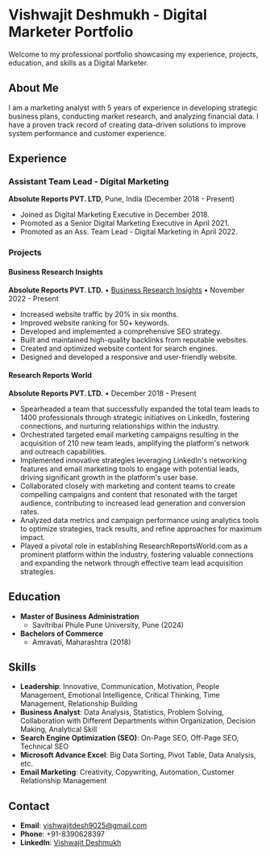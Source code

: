 # Vishwajit Deshmukh - Digital Marketer Portfolio

Welcome to my professional portfolio showcasing my experience, projects, education, and skills as a Digital Marketer.

## About Me
I am a marketing analyst with 5 years of experience in developing strategic business plans, conducting market research, and analyzing financial data. I have a proven track record of creating data-driven solutions to improve system performance and customer experience.

## Experience
### Assistant Team Lead - Digital Marketing
**Absolute Reports PVT. LTD**, Pune, India (December 2018 - Present)
- Joined as Digital Marketing Executive in December 2018.
- Promoted as a Senior Digital Marketing Executive in April 2021.
- Promoted as an Ass. Team Lead - Digital Marketing in April 2022.

### Projects
#### Business Research Insights
**Absolute Reports PVT. LTD.** • [Business Research Insights](https://www.businessresearchinsights.com/) • November 2022 - Present
- Increased website traffic by 20% in six months.
- Improved website ranking for 50+ keywords.
- Developed and implemented a comprehensive SEO strategy.
- Built and maintained high-quality backlinks from reputable websites.
- Created and optimized website content for search engines.
- Designed and developed a responsive and user-friendly website.

#### Research Reports World
**Absolute Reports PVT. LTD.** • December 2018 - Present
- Spearheaded a team that successfully expanded the total team leads to 1400 professionals through strategic initiatives on LinkedIn, fostering connections, and nurturing relationships within the industry.
- Orchestrated targeted email marketing campaigns resulting in the acquisition of 210 new team leads, amplifying the platform's network and outreach capabilities.
- Implemented innovative strategies leveraging LinkedIn's networking features and email marketing tools to engage with potential leads, driving significant growth in the platform's user base.
- Collaborated closely with marketing and content teams to create compelling campaigns and content that resonated with the target audience, contributing to increased lead generation and conversion rates.
- Analyzed data metrics and campaign performance using analytics tools to optimize strategies, track results, and refine approaches for maximum impact.
- Played a pivotal role in establishing ResearchReportsWorld.com as a prominent platform within the industry, fostering valuable connections and expanding the network through effective team lead acquisition strategies.

## Education
- **Master of Business Administration**
  - Savitribai Phule Pune University, Pune (2024)
- **Bachelors of Commerce**
  - Amravati, Maharashtra (2018)

## Skills
- **Leadership**: Innovative, Communication, Motivation, People Management, Emotional Intelligence, Critical Thinking, Time Management, Relationship Building
- **Business Analyst**: Data Analysis, Statistics, Problem Solving, Collaboration with Different Departments within Organization, Decision Making, Analytical Skill
- **Search Engine Optimization (SEO)**: On-Page SEO, Off-Page SEO, Technical SEO
- **Microsoft Advance Excel**: Big Data Sorting, Pivot Table, Data Analysis, etc.
- **Email Marketing**: Creativity, Copywriting, Automation, Customer Relationship Management

## Contact
- **Email**: vishwajitdesh9025@gmail.com
- **Phone**: +91-8390628397
- **LinkedIn**: [Vishwajit Deshmukh](https://www.linkedin.com/in/vishwajit-deshmukh/)

